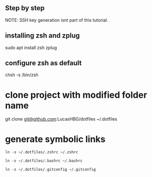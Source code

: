 ## Step by step

NOTE: SSH key generation isnt part of this tutorial.

## installing zsh and zplug
sudo apt install zsh zplug

## configure zsh as default
chsh -s /bin/zsh

# clone project with modified folder name
git clone git@github.com:LucasHBG/dotfiles ~/.dotfiles

# generate symbolic links
`ln -s ~/.dotfiles/.zshrc ~/.zshrc`

`ln -s ~/.dotfiles/.bashrc ~/.bashrc`

`ln -s ~/.dotfiles/.gitconfig ~/.gitconfig`
